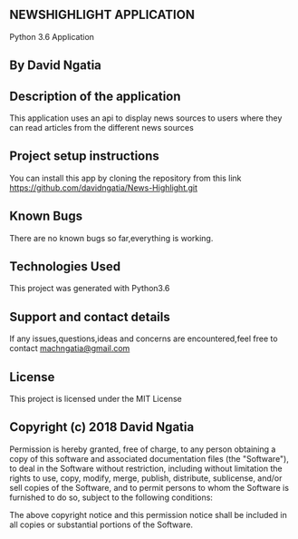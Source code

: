 ## NEWSHIGHLIGHT APPLICATION
Python 3.6 Application

## By David Ngatia

## Description of the application
This application uses an api to display news sources to users where they can read articles from the different news sources

## Project setup instructions
You can install this app by cloning the repository from this link https://github.com/davidngatia/News-Highlight.git

## Known Bugs
There are no known bugs so far,everything is working.


## Technologies Used
This project was generated with Python3.6


## Support and contact details
 If any issues,questions,ideas and concerns are encountered,feel free to contact machngatia@gmail.com

## License
This project is licensed under the MIT License

## Copyright (c) 2018 David Ngatia
Permission is hereby granted, free of charge, to any person obtaining a copy
of this software and associated documentation files (the "Software"), to deal
in the Software without restriction, including without limitation the rights
to use, copy, modify, merge, publish, distribute, sublicense, and/or sell
copies of the Software, and to permit persons to whom the Software is
furnished to do so, subject to the following conditions:

The above copyright notice and this permission notice shall be included in
all copies or substantial portions of the Software.
